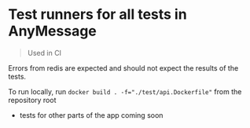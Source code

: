 # Test runners for all tests in AnyMessage
> Used in CI

Errors from redis are expected and should not expect the results of the tests.

To run locally, run `docker build . -f="./test/api.Dockerfile"` from the repository root
- tests for other parts of the app coming soon
